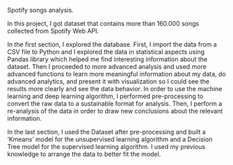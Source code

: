 Spotify songs analysis.

In this project, I got dataset that contains more than 160.000 songs collected from Spotify Web API.

In the first section, I explored the database. First, I import the data from a CSV file to Python and I explored the data in statistical aspects using Pandas library which helped me find interesting information about the dataset. Then I proceeded to more advanced analysis and used more advanced functions to learn more meaningful information about my data, do advanced analytics, and present it with visualization so I could see the results more clearly and see the data behavior. In order to use the machine learning and deep learning algorithm, I performed pre-processing to convert the raw data to a sustainable format for analysis. Then, I perform a re-analysis of the data in order to draw new conclusions about the relevant information.

In the last section, I used the Dataset after pre-processing and built a ‘Kmeans’ model for the unsupervised learning algorithm and a Decision Tree model for the supervised learning algorithm. I used my previous knowledge to arrange the data to better fit the model. 

